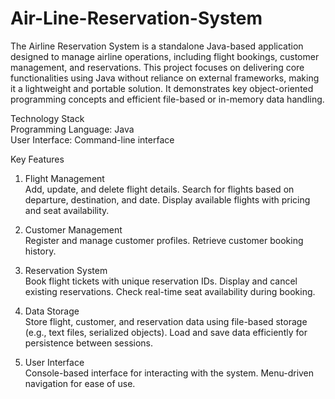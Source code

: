 # Air-Line-Reservation-System

The Airline Reservation System is a standalone Java-based application designed to manage airline operations, including flight bookings, customer management, and reservations. This project focuses on delivering core functionalities using Java without reliance on external frameworks, making it a lightweight and portable solution. It demonstrates key object-oriented programming concepts and efficient file-based or in-memory data handling.

Technology Stack  
Programming Language: Java   
User Interface: Command-line interface  

Key Features
1. Flight Management  
Add, update, and delete flight details.
Search for flights based on departure, destination, and date.
Display available flights with pricing and seat availability.

2. Customer Management  
Register and manage customer profiles.
Retrieve customer booking history.

3. Reservation System  
Book flight tickets with unique reservation IDs.
Display and cancel existing reservations.
Check real-time seat availability during booking.

4. Data Storage  
Store flight, customer, and reservation data using file-based storage (e.g., text files, serialized objects).
Load and save data efficiently for persistence between sessions.

5. User Interface  
Console-based interface for interacting with the system.
Menu-driven navigation for ease of use.
